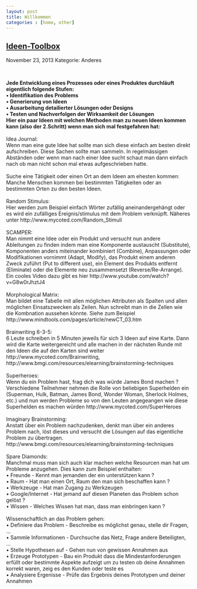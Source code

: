 ```yaml
---
layout: post
title: Willkommen
categories : [home, other]
---
```


<h2><a href="#">Ideen-Toolbox</a></h2>
<p class="meta"><span class="date">November 23, 2013</span><span class="posted"> Kategorie: Anderes</span></p>
<div style="clear: both;">&nbsp;</div>
<div class="entry">
<p>
<strong>
Jede Entwicklung eines Prozesses oder eines Produktes durchläuft eigentlich folgende Stufen:<br/>
• Identifikation des Problems<br/>
• Generierung von Ideen<br/>
• Ausarbeitung detailierter Lösungen oder Designs<br/>
• Testen und Nachverfolgen der Wirksamkeit der Lösungen<br/>
Hier ein paar Ideen mit welchen Methoden man zu neuen Ideen kommen kann (also der 2.Schritt) wenn man sich mal festgefahren hat: </strong><br/>
<br/>
Idea Journal:<br/>
Wenn man eine gute Idee hat sollte man sich diese einfach am besten direkt aufschreiben. Diese Sachen sollte man sammeln. In regelmässigen Abständen oder wenn man nach einer Idee sucht schaut man dann einfach nach ob man nicht schon mal etwas aufgeschrieben hatte.<br/>
<br/>
Suche eine Tätigkeit oder einen Ort an dem Ideen am ehesten kommen:<br/>
Manche Menschen kommen bei bestimmten Tätigkeiten oder an bestimmten Orten zu den besten Ideen.<br/>
<br/>
Random Stimulus:<br/>
Hier werden zum Beispiel einfach Wörter zufällig aneinandergehängt oder es wird ein zufälliges Ereignis/stimulus mit dem Problem verknüpft. Näheres unter http://www.mycoted.com/Random_Stimuli<br/>
<br/>
SCAMPER:</br>
Man nimmt eine Idee oder ein Produkt und versucht nun andere Ableitungen zu finden indem man eine Komponente austauscht (Substitute), Komponenten anders miteinander kombiniert (Combine), Anpassungen oder Modifikationen vornimmt (Adapt, Modify), das Produkt einem anderen Zweck zuführt (Put to different use), ein Element des Produkts entfernt (Eliminate) oder die Elemente neu zusammensetzt (Reverse/Re-Arrange). Ein cooles Video dazu gibt es hier http://www.youtube.com/watch?v=G8w0rJhztJ4<br/>
<br/>
Morphological Matrix:<br/>
Man bildet eine Tabelle mit allen möglichen Attributen als Spalten und allen möglichen Einsatszwecken als Zeilen. Nun schreibt man in die Zellen wie die Kombnation aussehen könnte. Siehe zum Beispiel http://www.mindtools.com/pages/article/newCT_03.htm<br/>
<br/>
Brainwriting 6-3-5:<br/>
6 Leute schreiben in 5 Minuten jeweils für sich 3 Ideen auf eine Karte.
Dann wird die Karte weitergereicht und alle machen in der nächsten Runde mit den Ideen die auf den Karten sind weiter http://www.mycoted.com/Brainwriting, http://www.bmgi.com/resources/elearning/brainstorming-techniques<br/>
<br/>
Superheroes:<br/>
Wenn du ein Problem hast, frag dich was würde James Bond machen ? Verschiedene Teilnehmer nehmen die Rolle von beliebigen Superhelden ein (Superman, Hulk, Batman, James Bond, Wonder Woman, Sherlock Holmes, etc.) und nun werden Probleme so von den Leuten angegeangen wie diese Superhelden es machen würden
http://www.mycoted.com/SuperHeroes<br/>
<br/>
Imaginary Brainstorming:<br/>
Anstatt über ein Problem nachzudenken, denkt man über ein anderes
Problem nach, löst dieses und versucht die Lösungen auf das eigentliche
Problem zu übertragen.
http://www.bmgi.com/resources/elearning/brainstorming-techniques<br/>
<br/>
Spare Diamonds:<br/>
Manchmal muss man sich auch klar machen welche Resourcen man hat um Probleme anzugehen. Dies kann zum Beispiel enthalten:<br/>
• Freunde - Kennt man jemanden der ein unterstützen kann ?<br/>
• Raum - Hat man einen Ort, Raum den man sich beschaffen kann ?<br/>
• Werkzeuge - Hat man Zugang zu Werkzeugen<br/>
• Google/Internet - Hat jemand auf diesen Planeten das Problem schon gelöst ?<br/>
• Wissen - Welches Wissen hat man, dass man einbringen kann ?<br/>
<br/>
Wissenschaftlich an das Problem gehen:<br/>
• Definiere das Problem - Beschreibe es möglichst genau, stelle dir Fragen, ...<br/>
• Sammle Informationen - Durchsuche das Netz, Frage andere Beteiligten, ...<br/>
• Stelle Hypothesen auf - Gehen nun von gewissen Annahmen aus<br/>
• Erzeuge Prototypen - Bau ein Produkt dass die Mindestanforderungen erfüllt oder bestimmte Aspekte aufzeigt um zu testen ob deine Annahmen korrekt waren, zeig es den Kunden oder teste es<br/>
• Analysiere Ergenisse - Prüfe das Ergebnis deines Prototypen und deiner Annahmen<br/>
<br/>
</p>
</div>
